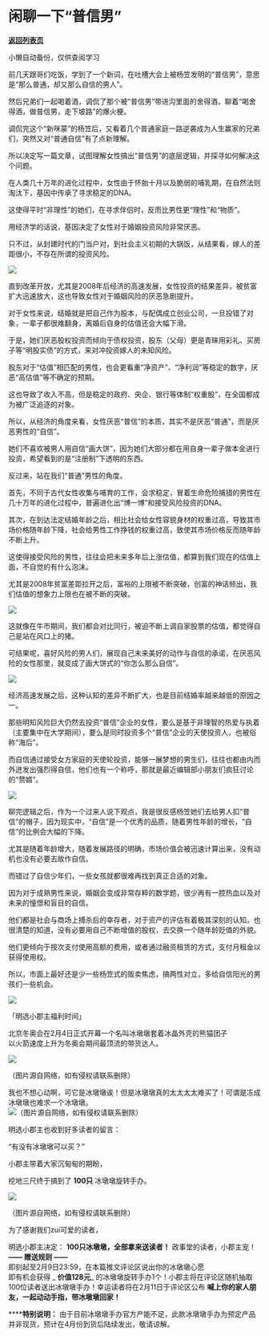 # 闲聊一下“普信男”

[**返回列表页**](/gzh/政事堂2019)

小懒自动备份，仅供查阅学习

前几天跟哥们吃饭，学到了一个新词，在吐槽大会上被杨笠发明的“普信男”，意思是“那么普通，却又那么自信的男人”。

  

然后兄弟们一起喝着酒，调侃了那个被“普信男”带进沟里面的舍得酒，聊着“喝舍得酒，做普信男，走下坡路”的爆火梗。

  

调侃完这个“新咪蒙”的杨笠后，又看着几个普通家庭一路逆袭成为人生赢家的兄弟们，突然又对“普通自信”有了点新理解。  

  

所以决定写一篇文章，试图理解女性搞出“普信男”的底层逻辑，并探寻如何解决这个问题。  

  

在人类几十万年的进化过程中，女性由于怀胎十月以及脆弱的哺乳期，在自然法则淘汰下，基因中传承了寻求稳定的DNA。

  

这使得平时“非理性”的她们，在寻求伴侣时，反而比男性更“理性”和“物质”。

  

用经济学的话说，基因决定了女性对于婚姻投资风险非常厌恶。

  

只不过，从封建时代的门当户对，到社会主义初期的大锅饭，从结果看，嫁人的差距很小，不存在所谓的投资风险。

  

![](https://mmbiz.qpic.cn/mmbiz_jpg/rxhS23yu8cOWUFYYdnsvM5Jt5qzEO9x6OqgKrhrBmZ7ksLhk1LFqcsnjH2seibPSIVvUJvaAM4B8AMRemfUOkLw/640?wx_fmt=jpeg)

  

直到改革开放，尤其是2008年后经济的高速发展，女性投资的结果差异，被贫富扩大迅速放大，这也导致女性对于婚姻风险的厌恶急剧提升。

  

对于女性来说，结婚就是把自己作为股本，与配偶成立创业公司，一旦投错了对象，一辈子都很难翻身，离婚后自身的估值还会大幅下滑。

  

于是，她们厌恶股权投资而倾向于债权投资，股东（父母）更是青睐用彩礼、买房子等“明股实债”的方式，来对冲投资嫁人的未知风险。

  

股东对于“估值”相匹配的男性，也会更看重“净资产”、“净利润”等稳定的数字，厌恶“高估值”等不确定的预期。

  

这也导致了收入不高，但是稳定的政府、央企、银行等体制“权重股”，在全国都成为被广泛追逐的对象。

  

所以，从经济的角度来看，女性厌恶“普信”的本质，其实不是厌恶“普通”，而是厌恶男性的“自信”。

  

她们不喜欢被男人用自信“画大饼”，因为她们大部分都在用自身一辈子做本金进行投资，希望看到的是“注册制”下透明的东西。

  

  

  

反过来，站在我们“普通”男性的角度。

  

首先，不同于古代女性收集与哺育的工作，会求稳定，冒着生命危险捕猎的男性在几十万年的进化过程中，普遍进化出“博一博”和接受风险投资的DNA。

  

其次，在到达法定结婚年龄之后，相比社会给女性容貌身材的权重过高，导致其市场价格随年龄下降，社会给男性工作挣钱的权重过高，致使其市场价格反而随年龄不断上升。

  

这使得接受风险的男性，往往会把未来多年后上涨估值，都算到我们现在的估值上面，不自觉的有什么泡沫。

  

尤其是2008年贫富差距拉开之后，富裕的上限被不断突破，创富的神话频出，我们估值的想象力上限也在被不断的突破。

  

![](https://mmbiz.qpic.cn/mmbiz_jpg/rxhS23yu8cOWUFYYdnsvM5Jt5qzEO9x6s5E3l3QPprv89WdL0akpR2UAMSwovMXWU4pjgbTic2Crz5vzBgQcdHQ/640?wx_fmt=jpeg)

  

这就像在牛市期间，我们都会对比同行，被迫不断上调自家股票的估值，都觉得自己是站在风口上的猪。  

  

可结果呢，喜好风险的男人们，展现自己未来美好的动作与自信的承诺，在厌恶风险的女性那里，就变成了画大饼式的“你怎么那么自信”。

  

![](https://mmbiz.qpic.cn/mmbiz_jpg/rxhS23yu8cOWUFYYdnsvM5Jt5qzEO9x6MaWaWUH71eOicXR2Vmayv1AAUjQmNIib0siaxF26L8KLwUcBruiaicoKptg/640?wx_fmt=jpeg)  

  

经济高速发展之后，这种认知的差异不断扩大，也是目前结婚率越来越低的原因之一。  

  

那些明知风险巨大仍然去投资“普信”企业的女性，要么是基于非理智的热爱与执着（主要集中在大学期间），要么是同时投资多个“普信”企业的天使投资人，也被俗称“海后”。

  

而自信通过接受女方家庭的天使轮投资，能够一展梦想的男生们，往往也都由内而外迸发出强烈得自信，他们也有一个称呼，那就是最近编辑部小朋友们疯狂讨论的“赘婿”。  

  

![](https://mmbiz.qpic.cn/mmbiz_jpg/rxhS23yu8cOWUFYYdnsvM5Jt5qzEO9x6RdiawPGaaCChx6cfIjJBsCJiaCFvsDiaHqbUVicedFcnvTfia8mgUheJ8eA/640?wx_fmt=jpeg)

  

聊完逻辑之后，作为一个过来人说下观点，我是很反感杨笠她们去给男人扣“普信”的帽子，因为现实中，“自信”是一个优秀的品质，随着男性年龄的增长，“自信”的比例会大幅的下降。

  

尤其是随着年龄增大，随着发展路径的明确，市场价值会被迅速计算出来，没有动机也没有必要去故作自信。

  

而错过了自信少年们，一些女孩就都很难再找到真正合适的对象。  

  

因为对于成熟男性来说，婚姻会变成非常存粹的数学题，很少再有一腔热血以及对未来的憧憬和盲目的自信。

  

他们都是社会与商场上搏杀后的幸存者，对于资产的评估有着极其深刻的认知。也很清楚的知道，没有必要用自己不断增值的股权，去交换一个随年龄贬值的外貌。

  

他们更倾向于按次支付使用高额的费用，或者通过融资租赁的方式，支付月租金以获得使用权。

  

所以，市面上最好还是少一些杨笠式的贩卖焦虑，搞两性对立，多给自信阳光的男孩们一些机会。  

  

![](https://mmbiz.qpic.cn/mmbiz_jpg/rxhS23yu8cOWUFYYdnsvM5Jt5qzEO9x654o7VV5jh761nrSsibNksuccugP761LXZEUeqIt3vWFoTjmml3zLOiaA/640?wx_fmt=jpeg)

  

  

「明选小郡主福利时间」

北京冬奥会在2月4日正式开幕一个名叫冰墩墩套着冰晶外壳的熊猫团子  
以火箭速度上升为冬奥会期间最顶流的带货达人。

![](https://mmbiz.qpic.cn/mmbiz_gif/pa3FicUPDvYjQhb2fohcJ9gFrqwSy93bxiaNnJ1yL6jE0xpQkphZLZB8hAb0jsUHibTMJLS0tYRw6smtH3MSj4x0Q/640?wx_fmt=gif)

（图片源自网络，如有侵权请联系删除）

我也不想心动啊，可它是冰墩墩诶！但是冰墩墩真的太太太太难买了！可谓是冻成冰墩墩也难求一个冰墩墩。  
![](https://mmbiz.qpic.cn/mmbiz_jpg/rxhS23yu8cO4XJNVLLhCo8aXpddaBoRaZTG2z1bImMmceic6HPoSDpLusfibaFBNKCgCGiagcIAaDnVRSHTBvNphQ/640?wx_fmt=jpeg)（图片源自网络，如有侵权请联系删除）

明选小郡主也收到好多读者的留言：  

“有没有冰墩墩可以买？”

小郡主带着大家沉甸甸的期盼，  

挖地三尺终于搞到了 **100只** 冰墩墩旋转手办。

  

![](https://mmbiz.qpic.cn/mmbiz_gif/LYpTPBiaWu5ZnZRsKyjfHrA10glkpibF12vtWUN12UyeDjVib3vsqhH7GP7ib5ecM0CC9MzcrSfwJCPHJdibeVZiaibuQ/640?wx_fmt=gif)

（图片源自网络，如有侵权请联系删除）

为了感谢我们zui可爱的读者，

明选小郡主决定： **100只冰墩墩，全部拿来送读者！** 政事堂的读者，小郡主宠！  
 **—— 赠送规则 ——**  
即刻起至2月9日23:59，在本篇推文评论区说出你的冰墩墩心愿  
即有机会获得 _ **价值128元**_ 的冰墩墩旋转手办1个！小郡主将在评论区随机抽取100位读者送出冰墩墩手办！幸运读者将在2月11日于评论区公布
**喊上你的家人朋友，一起动动手指，带冰墩墩回家！**  
  
 ******特别说明：** 由于目前冰墩墩手办官方产能不足，此款冰墩墩手办为预定产品并非现货，预计在4月份到货后陆续发出，敬请谅解。  
  

  


